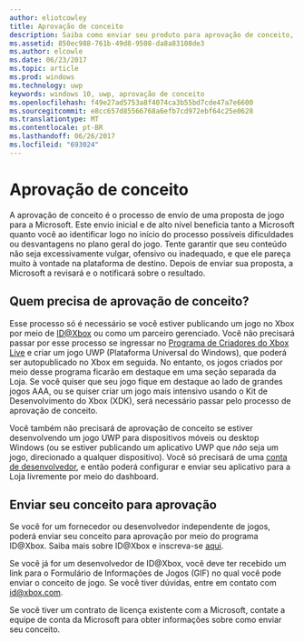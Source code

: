 ```yaml
---
author: eliotcowley
title: Aprovação de conceito
description: Saiba como enviar seu produto para aprovação de conceito, que você precisará se seu produto for executado no Xbox ou usar o Xbox Live.
ms.assetid: 850ec988-761b-49d8-9508-da8a83108de3
ms.author: elcowle
ms.date: 06/23/2017
ms.topic: article
ms.prod: windows
ms.technology: uwp
keywords: windows 10, uwp, aprovação de conceito
ms.openlocfilehash: f49e27ad5753a8f4074ca3b55bd7cde47a7e6600
ms.sourcegitcommit: e8cc657d85566768a6efb7cd972ebf64c25e0628
ms.translationtype: MT
ms.contentlocale: pt-BR
ms.lasthandoff: 06/26/2017
ms.locfileid: "693024"
---
```

# <a name="concept-approval"></a>Aprovação de conceito

A aprovação de conceito é o processo de envio de uma proposta de jogo para a Microsoft. Este envio inicial e de alto nível beneficia tanto a Microsoft quanto você ao identificar logo no início do processo possíveis dificuldades ou desvantagens no plano geral do jogo. Tente garantir que seu conteúdo não seja excessivamente vulgar, ofensivo ou inadequado, e que ele pareça muito à vontade na plataforma de destino. Depois de enviar sua proposta, a Microsoft a revisará e o notificará sobre o resultado.

## <a name="who-needs-concept-approval"></a>Quem precisa de aprovação de conceito?

Esse processo só é necessário se você estiver publicando um jogo no Xbox por meio de [ID@Xbox](http://www.xbox.com/Developers/id) ou como um parceiro gerenciado. Você não precisará passar por esse processo se ingressar no [Programa de Criadores do Xbox Live](https://developer.microsoft.com/games/xbox/xboxlive/creator) e criar um jogo UWP (Plataforma Universal do Windows), que poderá ser autopublicado no Xbox em seguida. No entanto, os jogos criados por meio desse programa ficarão em destaque em uma seção separada da Loja. Se você quiser que seu jogo fique em destaque ao lado de grandes jogos AAA, ou se quiser criar um jogo mais intensivo usando o Kit de Desenvolvimento do Xbox (XDK), será necessário passar pelo processo de aprovação de conceito.

Você também não precisará de aprovação de conceito se estiver desenvolvendo um jogo UWP para dispositivos móveis ou desktop Windows (ou se estiver publicando um aplicativo UWP que *não* seja um jogo, direcionado a qualquer dispositivo). Você só precisará de uma [conta de desenvolvedor](https://go.microsoft.com/fwlink/?LinkId=817223), e então poderá configurar e enviar seu aplicativo para a Loja livremente por meio do dashboard.

## <a name="submit-your-concept-for-approval"></a>Enviar seu conceito para aprovação

Se você for um fornecedor ou desenvolvedor independente de jogos, poderá enviar seu conceito para aprovação por meio do programa ID@Xbox. Saiba mais sobre ID@Xbox e inscreva-se [aqui](http://www.xbox.com/Developers/id).

Se você já for um desenvolvedor de ID@Xbox, você deve ter recebido um link para o Formulário de Informações de Jogos (GIF) no qual você pode enviar o conceito de jogo. Se você tiver dúvidas, entre em contato com [id@xbox.com](mailto:id@xbox.com).

Se você tiver um contrato de licença existente com a Microsoft, contate a equipe de conta da Microsoft para obter informações sobre como enviar seu conceito.